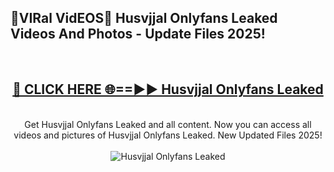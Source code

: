 <h2>🔴VIRal VidEOS🔴 Husvjjal Onlyfans Leaked Videos And Photos - Update Files 2025!</h2>
<br>
<div align="center">
<h2><a href="https://virallinks.top/odZfE0" rel="nofollow">🔴 CLICK HERE 🌐==►► Husvjjal Onlyfans Leaked</a></h2>
<br>
Get Husvjjal Onlyfans Leaked and all content. Now you can access all videos and pictures of Husvjjal Onlyfans Leaked. New Updated Files 2025!
<br>
<br>
<a href="https://virallinks.top/odZfE0" rel="nofollow" data-target="animated-image.originalLink"><img src="https://i.imgur.com/dJHk4Zq.gif)" alt="Husvjjal Onlyfans Leaked" style="max-width: 100%; display: inline-block;" data-target="animated-image.originalImage"></a>
</div>
<br>

